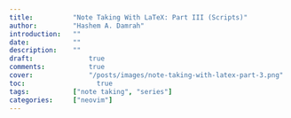 ```yaml
---
title:          "Note Taking With LaTeX: Part III (Scripts)"
author:       	"Hashem A. Damrah"
introduction: 	""
date:           ""
description:  	""
draft: 		 	    true
comments:		    true
cover:			    "/posts/images/note-taking-with-latex-part-3.png"
toc:			      true
tags:         	["note taking", "series"]
categories:   	["neovim"]
---
```


